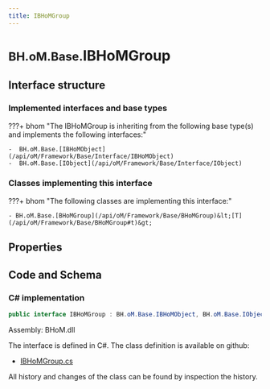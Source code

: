 ```yaml
---
title: IBHoMGroup
---
```


# <small>BH.oM.Base.</small>**IBHoMGroup**



## Interface structure

### Implemented interfaces and base types

???+ bhom "The IBHoMGroup is inheriting from the following base type(s) and implements the following interfaces:"

    -  BH.oM.Base.[IBHoMObject](/api/oM/Framework/Base/Interface/IBHoMObject)
    -  BH.oM.Base.[IObject](/api/oM/Framework/Base/Interface/IObject)


### Classes implementing this interface

???+ bhom "The following classes are implementing this interface:"

    - BH.oM.Base.[BHoMGroup](/api/oM/Framework/Base/BHoMGroup)&lt;[T](/api/oM/Framework/Base/BHoMGroup#t)&gt;


## Properties

## Code and Schema

### C# implementation

``` C# title="C#"
public interface IBHoMGroup : BH.oM.Base.IBHoMObject, BH.oM.Base.IObject
```

Assembly: BHoM.dll

The interface is defined in C#. The class definition is available on github:

- [IBHoMGroup.cs](https://github.com/BHoM/BHoM/blob/develop/BHoM/Interface\IBHoMGroup.cs)

All history and changes of the class can be found by inspection the history.
